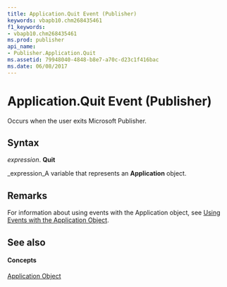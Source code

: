 ```yaml
---
title: Application.Quit Event (Publisher)
keywords: vbapb10.chm268435461
f1_keywords:
- vbapb10.chm268435461
ms.prod: publisher
api_name:
- Publisher.Application.Quit
ms.assetid: 79948040-4848-b8e7-a70c-d23c1f416bac
ms.date: 06/08/2017
---
```



# Application.Quit Event (Publisher)

Occurs when the user exits Microsoft Publisher.


## Syntax

 _expression_. **Quit**

 _expression_A variable that represents an  **Application** object.


## Remarks

For information about using events with the Application object, see  [Using Events with the Application Object](using-events-with-the-application-object-publisher.md).


## See also


#### Concepts


 [Application Object](application-object-publisher.md)

